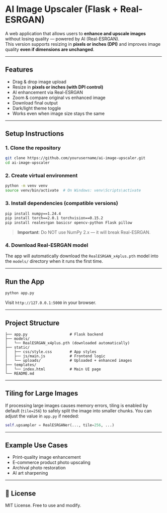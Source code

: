 # AI Image Upscaler (Flask + Real-ESRGAN)

A web application that allows users to **enhance and upscale images** without losing quality — powered by AI (Real-ESRGAN).  
This version supports resizing in **pixels or inches (DPI)** and improves image quality **even if dimensions are unchanged**.

---

## Features

- Drag & drop image upload
- Resize in **pixels or inches (with DPI control)**
- AI enhancement via Real-ESRGAN
- Zoom & compare original vs enhanced image
- Download final output
- Dark/light theme toggle
- Works even when image size stays the same

---

## Setup Instructions

### 1. Clone the repository
```bash
git clone https://github.com/yourusername/ai-image-upscaler.git
cd ai-image-upscaler
```

### 2. Create virtual environment
```bash
python -m venv venv
source venv/bin/activate  # On Windows: venv\Scripts\activate
```

### 3. Install dependencies (compatible versions)
```bash
pip install numpy==1.24.4
pip install torch==2.0.1 torchvision==0.15.2
pip install realesrgan basicsr opencv-python Flask pillow
```

> **Important**: Do NOT use NumPy 2.x — it will break Real-ESRGAN.

### 4. Download Real-ESRGAN model
The app will automatically download the `RealESRGAN_x4plus.pth` model into the `models/` directory when it runs the first time.

---

## Run the App

```bash
python app.py
```

Visit `http://127.0.0.1:5000` in your browser.

---

## Project Structure

```
├── app.py                   # Flask backend
├── models/
│   └── RealESRGAN_x4plus.pth (downloaded automatically)
├── static/
│   ├── css/style.css        # App styles
│   ├── js/main.js           # Frontend logic
│   └── uploads/             # Uploaded + enhanced images
├── templates/
│   └── index.html           # Main UI page
└── README.md
```

---

## Tiling for Large Images

If processing large images causes memory errors, tiling is enabled by default (`tile=256`) to safely split the image into smaller chunks. You can adjust the value in `app.py` if needed:

```python
self.upsampler = RealESRGANer(..., tile=256, ...)
```

---

## Example Use Cases

- Print-quality image enhancement
- E-commerce product photo upscaling
- Archival photo restoration
- AI art sharpening

---

## 📖 License

MIT License. Free to use and modify.
